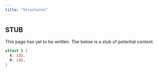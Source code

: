 ```yaml
---
title: "Structures"
---
```


## STUB
This page has yet to be written. The below is a stub of potential content.

```rust
struct S {
  A: i32,
  B: i32,
}
```
